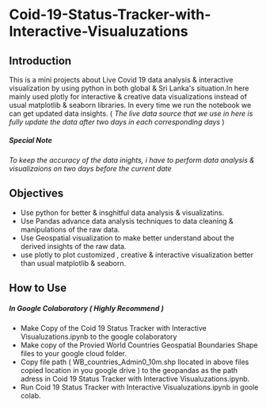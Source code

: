 # Coid-19-Status-Tracker-with-Interactive-Visualuzations

## Introduction
This is a mini projects about Live Covid 19 data analysis &amp; interactive visualization by using python in both global &amp; Sri Lanka's situation.In here mainly used plotly for interactive & creative data visualizations instead of usual matplotlib & seaborn libraries. In every time we run the notebook we can get updated data insights. ( *The live data source that we use in here is fully update the data after two days in each corresponding days* )

##### Special Note 
*To keep the accuracy of the data inights, i have to perform data analysis & visualizaions on two days before the current date*

## Objectives
- Use python for better & insghitful data analysis & visualizatins.
- Use Pandas advance data analysis techniques to data cleaning & manipulations of the raw data.
- Use Geospatial visualization to make better understand about the derived insights of the raw data.
- use plotly to plot customized , creative & interactive visualization better than usual matplotlib & seaborn.

## How to Use

##### In Google Colaboratory ( Highly Recommend )
- Make Copy of the Coid 19 Status Tracker with Interactive Visualuzations.ipynb to the google colaboratory
- Make copy of the Provied World Countries Geospatial Boundaries Shape files to your google cloud folder.
- Copy file path ( WB_countries_Admin0_10m.shp llocated in above files copied location in you google drive ) to the geopandas as the path adress in Coid 19 Status Tracker with Interactive Visualuzations.ipynb.
- Run Coid 19 Status Tracker with Interactive Visualuzations.ipynb in goole colab.
